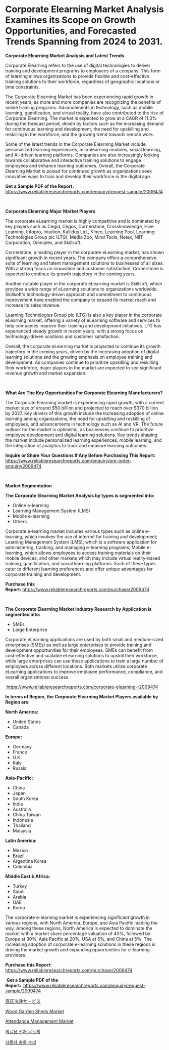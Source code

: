 <p><h1>Corporate Elearning Market Analysis Examines its Scope on Growth Opportunities, and Forecasted Trends Spanning from 2024 to 2031.</h1></p><p><strong>Corporate Elearning Market Analysis and Latest Trends</strong></p>
<p><p>Corporate Elearning refers to the use of digital technologies to deliver training and development programs to employees of a company. This form of learning allows organizations to provide flexible and cost-effective training solutions to their workforce, regardless of geographic locations or time constraints.</p><p>The Corporate Elearning Market has been experiencing rapid growth in recent years, as more and more companies are recognizing the benefits of online training programs. Advancements in technology, such as mobile learning, gamification, and virtual reality, have also contributed to the rise of Corporate Elearning. The market is expected to grow at a CAGR of 11.3% during the forecast period, driven by factors such as the increasing demand for continuous learning and development, the need for upskilling and reskilling in the workforce, and the growing trend towards remote work.</p><p>Some of the latest trends in the Corporate Elearning Market include personalized learning experiences, microlearning modules, social learning, and AI-driven learning platforms. Companies are also increasingly looking towards collaborative and interactive training solutions to engage employees and enhance learning outcomes. Overall, the Corporate Elearning Market is poised for continued growth as organizations seek innovative ways to train and develop their workforce in the digital age.</p></p>
<p><strong>Get a Sample PDF of the Report:&nbsp;</strong> <a href="https://www.reliableresearchreports.com/enquiry/request-sample/2009474">https://www.reliableresearchreports.com/enquiry/request-sample/2009474</a></p>
<p>&nbsp;</p>
<p><strong>Corporate Elearning Major Market Players</strong></p>
<p><p>The corporate eLearning market is highly competitive and is dominated by key players such as Cegid, Cegos, Cornerstone, Crossknowledge, Hive Learning, Infopro, Intuition, Kallidus Ltd., Kineo, Learning Pool, Learning Technologies Group plc (LTG), Media Zoo, Mind Tools, Netex, NIIT Corporation, Omniplex, and Skillsoft.</p><p>Cornerstone, a leading player in the corporate eLearning market, has shown significant growth in recent years. The company offers a comprehensive suite of learning and talent management solutions to businesses of all sizes. With a strong focus on innovation and customer satisfaction, Cornerstone is expected to continue its growth trajectory in the coming years.</p><p>Another notable player in the corporate eLearning market is Skillsoft, which provides a wide range of eLearning solutions to organizations worldwide. Skillsoft's technology-driven approach and commitment to continuous improvement have enabled the company to expand its market reach and increase its sales revenue.</p><p>Learning Technologies Group plc (LTG) is also a key player in the corporate eLearning market, offering a variety of eLearning software and services to help companies improve their training and development initiatives. LTG has experienced steady growth in recent years, with a strong focus on technology-driven solutions and customer satisfaction.</p><p>Overall, the corporate eLearning market is projected to continue its growth trajectory in the coming years, driven by the increasing adoption of digital learning solutions and the growing emphasis on employee training and development. As companies continue to prioritize upskilling and reskilling their workforce, major players in the market are expected to see significant revenue growth and market expansion.</p></p>
<p>&nbsp;</p>
<p><strong>What Are The Key Opportunities For Corporate Elearning Manufacturers?</strong></p>
<p><p>The Corporate Elearning market is experiencing rapid growth, with a current market size of around $50 billion and projected to reach over $370 billion by 2027. Key drivers of this growth include the increasing adoption of online learning among organizations, the need for upskilling and reskilling of employees, and advancements in technology such as AI and VR. The future outlook for the market is optimistic, as businesses continue to prioritize employee development and digital learning solutions. Key trends shaping the market include personalized learning experiences, mobile learning, and the integration of analytics to track and measure learning outcomes.</p></p>
<p><strong>Inquire or Share Your Questions If Any Before Purchasing This Report:</strong> <a href="https://www.reliableresearchreports.com/enquiry/pre-order-enquiry/2009474">https://www.reliableresearchreports.com/enquiry/pre-order-enquiry/2009474</a></p>
<p>&nbsp;</p>
<p><strong>Market Segmentation</strong></p>
<p><strong>The Corporate Elearning Market Analysis by types is segmented into:</strong></p>
<p><ul><li>Online e-learning</li><li>Learning Management System (LMS)</li><li>Mobile e-learning</li><li>Others</li></ul></p>
<p><p>Corporate e-learning market includes various types such as online e-learning, which involves the use of internet for training and development; Learning Management System (LMS), which is a software application for administering, tracking, and managing e-learning programs; Mobile e-learning, which allows employees to access training materials on their mobile devices; and other markets which may include virtual reality-based training, gamification, and social learning platforms. Each of these types cater to different learning preferences and offer unique advantages for corporate training and development.</p></p>
<p><strong>Purchase this Report:&nbsp;</strong><a href="https://www.reliableresearchreports.com/purchase/2009474">https://www.reliableresearchreports.com/purchase/2009474</a></p>
<p>&nbsp;</p>
<p><strong>The Corporate Elearning Market Industry Research by Application is segmented into:</strong></p>
<p><ul><li>SMEs</li><li>Large Enterprise</li></ul></p>
<p><p>Corporate eLearning applications are used by both small and medium-sized enterprises (SMEs) as well as large enterprises to provide training and development opportunities for their employees. SMEs can benefit from cost-effective and scalable eLearning solutions to upskill their workforce, while large enterprises can use these applications to train a large number of employees across different locations. Both markets utilize corporate eLearning applications to improve employee performance, compliance, and overall organizational success.</p></p>
<p><a href="https://www.reliableresearchreports.com/corporate-elearning-r2009474">&nbsp;https://www.reliableresearchreports.com/corporate-elearning-r2009474</a></p>
<p><strong>In terms of Region, the Corporate Elearning Market Players available by Region are:</strong></p>
<p>
    <p> <strong> North America: </strong>
        <ul>
            <li>United States</li>
            <li>Canada</li>
        </ul>
        </p> 
    <p> <strong> Europe: </strong>
        <ul>
            <li>Germany</li>
            <li>France</li>
            <li>U.K.</li>
            <li>Italy</li>
            <li>Russia</li>
        </ul>
        </p> 
    <p> <strong> Asia-Pacific: </strong>
        <ul>
            <li>China</li>
            <li>Japan</li>
            <li>South Korea</li>
            <li>India</li>
            <li>Australia</li>
            <li>China Taiwan</li>
            <li>Indonesia</li>
            <li>Thailand</li>
            <li>Malaysia</li>
        </ul>
        </p> 
    <p> <strong> Latin America: </strong>
        <ul>
            <li>Mexico</li>
            <li>Brazil</li>
            <li>Argentina Korea</li>
            <li>Colombia</li>
        </ul>
        </p> 
    <p> <strong> Middle East & Africa: </strong>
        <ul>
            <li>Turkey</li>
            <li>Saudi</li>
            <li>Arabia</li>
            <li>UAE</li>
            <li>Korea</li>
        </ul>
    </p>
    </p>
<p><p>The corporate e-learning market is experiencing significant growth in various regions, with North America, Europe, and Asia Pacific leading the way. Among these regions, North America is expected to dominate the market with a market share percentage valuation of 40%, followed by Europe at 30%, Asia Pacific at 20%, USA at 5%, and China at 5%. The increasing adoption of corporate e-learning solutions in these regions is driving the market growth and expanding opportunities for e-learning providers.</p></p>
<p><strong>Purchase this Report: </strong><a href="https://www.reliableresearchreports.com/purchase/2009474">https://www.reliableresearchreports.com/purchase/2009474</a></p>
<p>&nbsp;<strong>Get a Sample PDF of the Report:&nbsp;&nbsp;</strong><a href="https://www.reliableresearchreports.com/enquiry/request-sample/2009474">https://www.reliableresearchreports.com/enquiry/request-sample/2009474</a></p>
<p><strong></strong></p>
<p><p><a href="https://github.com/adcxff01450218/Market-Research-Report-List-2/blob/main/885989839798.md">高圧洗浄サービス</a></p><p><a href="https://issuu.com/reportprime-2/docs/wood-garden-sheds-market-size-2030.pptx">Wood Garden Sheds Market</a></p><p><a href="https://github.com/RebekaAnderson14/Market-Research-Report-List-1/blob/main/attendance-management-market.md">Attendance Management Market</a></p><p><a href="https://medium.com/@jadenraynor/%EC%9D%98%EB%A3%8C-%EC%A0%84%EC%9E%90-%EC%B2%B4%EC%98%A8%EA%B3%84-%EC%8B%9C%EC%9E%A5-%EC%A7%80%ED%91%9C-%ED%95%B4%EB%8F%85-%EC%8B%9C%EC%9E%A5-%EC%A0%90%EC%9C%A0%EC%9C%A8-%ED%8A%B8%EB%A0%8C%EB%93%9C-%EB%B0%8F-%EC%84%B1%EC%9E%A5-%ED%8C%A8%ED%84%B4-177989b3c962">의료용 전자 온도계</a></p><p><a href="https://github.com/sammyUltyylrich9067856/Market-Research-Report-List-1/blob/main/469706759766.md">자동차 충돌 수리</a></p></p>